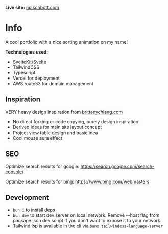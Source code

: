 **Live site:** [masonbott.com](https://masonbott.com)

# Info
A cool portfolio with a nice sorting animation on my name!

**Technologies used:**
- SvelteKit/Svelte
- TailwindCSS
- Typescript
- Vercel for deployment
- AWS route53 for domain management

## Inspiration
VERY heavy design inspiration from [brittanychiang.com](https://brittanychiang.com/)

- No direct forking or code copying, purely design inspiration
- Derived ideas for main site layout concept
- Project view table design and basic idea
- Cool mouse aura effect 

## SEO
Optimize search results for google: https://search.google.com/search-console/

Optimize search results for bing: https://www.bing.com/webmasters

## Development
- `bun i` to install deps
- `bun dev` to start dev server on local network. Remove --host flag from package.json dev script if you don't want to expose it to your network.
- Tailwind lsp is available in the cli via `bunx tailwindcss-language-server`
